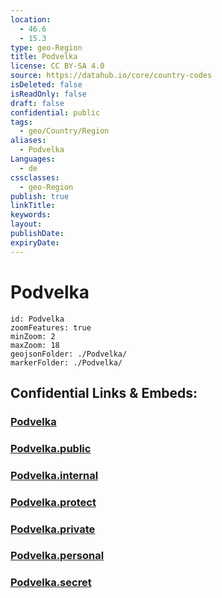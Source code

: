 ```yaml
---
location:
  - 46.6
  - 15.3
type: geo-Region
title: Podvelka
license: CC BY-SA 4.0
source: https://datahub.io/core/country-codes
isDeleted: false
isReadOnly: false
draft: false
confidential: public
tags:
  - geo/Country/Region
aliases:
  - Podvelka
Languages:
  - de
cssclasses:
  - geo-Region
publish: true
linkTitle:
keywords:
layout:
publishDate:
expiryDate:
---
```


# Podvelka

```leaflet
id: Podvelka
zoomFeatures: true 
minZoom: 2 
maxZoom: 18
geojsonFolder: ./Podvelka/
markerFolder: ./Podvelka/
```


## Confidential Links & Embeds: 

### [Podvelka](/_Standards/Earth/Continent/Europe/Europe~Central/Slovenia/Regions~Slovenia/Koroška/counties~Koroška/Podvelka.md) 

### [Podvelka.public](/_public/Earth/Continent/Europe/Europe~Central/Slovenia/Regions~Slovenia/Koroška/counties~Koroška/Podvelka.public.md) 

### [Podvelka.internal](/_internal/Earth/Continent/Europe/Europe~Central/Slovenia/Regions~Slovenia/Koroška/counties~Koroška/Podvelka.internal.md) 

### [Podvelka.protect](/_protect/Earth/Continent/Europe/Europe~Central/Slovenia/Regions~Slovenia/Koroška/counties~Koroška/Podvelka.protect.md) 

### [Podvelka.private](/_private/Earth/Continent/Europe/Europe~Central/Slovenia/Regions~Slovenia/Koroška/counties~Koroška/Podvelka.private.md) 

### [Podvelka.personal](/_personal/Earth/Continent/Europe/Europe~Central/Slovenia/Regions~Slovenia/Koroška/counties~Koroška/Podvelka.personal.md) 

### [Podvelka.secret](/_secret/Earth/Continent/Europe/Europe~Central/Slovenia/Regions~Slovenia/Koroška/counties~Koroška/Podvelka.secret.md)

